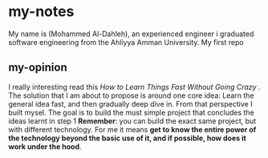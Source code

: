 # my-notes
 My name is (Mohammed Al-Dahleh), an experienced engineer i graduated software engineering from the Ahliyya Amman University.
 My first repo
 ## my-opinion
 I really interesting read this *How to Learn Things Fast Without Going Crazy* .
 The solution that I am about to propose is around one core idea: Learn the general idea fast, and then gradually deep dive in. From that perspective I built mysel.
 The goal is to build the must simple project that concludes the ideas learnt in step 1
 **Remember**: you can build the exact same project, but with different technology.
 For me it means **get to know the entire power of the technology beyond the basic use of it, and if possible, how does it work under the hood**.
